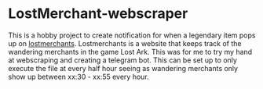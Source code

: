 # LostMerchant-webscraper

This is a hobby project to create notification for when a legendary item pops up on [lostmerchants](https://lostmerchants.com). 
Lostmerchants is a website that keeps track of the wandering merchants in the game Lost Ark.
This was for me to try my hand at webscraping and creating a telegram bot.
This can be set up to only execute the file at every half hour seeing as wandering merchants only show up between xx:30 - xx:55 every hour.
